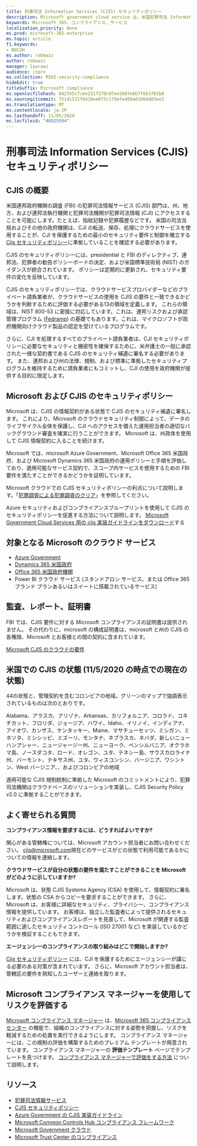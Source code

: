 ```yaml
---
title: 刑事司法 Information Services (CJIS) セキュリティポリシー
description: Microsoft government cloud service は、米国犯罪司法 Information Services セキュリティポリシーに準拠しています。
keywords: Microsoft 365、コンプライアンス、サービス
localization_priority: None
ms.prod: microsoft-365-enterprise
ms.topic: article
f1.keywords:
- NOCSH
ms.author: robmazz
author: robmazz
manager: laurawi
audience: itpro
ms.collection: M365-security-compliance
hideEdit: true
titleSuffix: Microsoft Compliance
ms.openlocfilehash: 042555cfcbe231f370c07ee3887e6b7f6b3701b8
ms.sourcegitcommit: 751dc531f0410ee075c179efe409a01664483ee2
ms.translationtype: MT
ms.contentlocale: ja-JP
ms.lasthandoff: 11/05/2020
ms.locfileid: "48925594"
---
```

# <a name="criminal-justice-information-services-cjis-security-policy"></a>刑事司法 Information Services (CJIS) セキュリティポリシー

## <a name="cjis-overview"></a>CJIS の概要

米国連邦政府機関の調査 (FBI) の犯罪司法情報サービス (CJIS) 部門は、州、地方、および連邦法執行機関と犯罪司法機関が犯罪司法情報 (CJI) にアクセスすることを可能にします。たとえば、指紋記録や犯罪履歴などです。 米国の司法当局およびその他の政府機関は、CJI の転送、保存、処理にクラウドサービスを使用することが、CJI を保護するための最小のセキュリティ要件と制御を確立する [Cjis セキュリティポリシー](https://aka.ms/cjis-security-policy)に準拠していることを確認する必要があります。

CJIS のセキュリティポリシーには、presidential と FBI のディレクティブ、連邦法、犯罪者の勧告ポリシーボードの決定、および米国標準技術局 (NIST) のガイダンスが統合されています。 ポリシーは定期的に更新され、セキュリティ要件の変化を反映しています。

CJIS のセキュリティポリシーでは、クラウドサービスプロバイダーなどのプライベート請負業者が、クラウドサービスの使用を CJIS の要件と一致できるかどうかを判断するために評価する必要がある13の領域を定義します。 これらの領域は、NIST 800-53 に密接に対応しています。これは、連邦リスクおよび承認管理プログラム ([Fedramp](offering-FedRAMP.md)) の基礎でもあります。これは、マイクロソフトが政府機関向けクラウド製品の認定を受けているプログラムです。

さらに、CJI を処理するすべてのプライベート請負業者は、CJI セキュリティポリシーに必要なセキュリティと機密性を確保するために、米弁護士の一般に承認された一様な契約書である CJIS のセキュリティ補遺に署名する必要があります。 また、連邦および州の法律、規制、および標準に準拠したセキュリティプログラムを維持するために請負業者にもコミットし、CJI の使用を政府機関が提供する目的に限定します。

## <a name="microsoft-and-cjis-security-policy"></a>Microsoft および CJIS のセキュリティポリシー

Microsoft は、CJIS の情報契約がある状態で CJIS のセキュリティ補遺に署名します。 これにより、Microsoft のクラウドセキュリティ制御によって、データのライフサイクル全体を保護し、CJI へのアクセスを備えた運用担当者の適切なバックグラウンド審査を確実に行うことができます。 Microsoft は、州政体を使用して CJIS 情報契約に入ることを続けます。

Microsoft では、microsoft Azure Government、Microsoft Office 365 米国政府、および Microsoft Dynamics 365 米国政府の運用ポリシーと手順を評価しており、適用可能なサービス契約で、スコープ内サービスを使用するための FBI 要件を満たすことができるかどうかを証明しています。

Microsoft クラウドでの CJIS セキュリティポリシーの利点について説明します。「[犯罪調査による犯罪調査のクリア](https://customers.microsoft.com/story/genetec)」を参照してください。

Azure セキュリティおよびコンプライアンスブループリントを使用して CJIS のセキュリティポリシーを促進する方法について説明します。 [Microsoft Government Cloud Services 用の cjis 実装ガイドラインをダウンロード](https://gallery.technet.microsoft.com/CJIS-Implementation-62af7c27)する

## <a name="microsoft-in-scope-cloud-services"></a>対象となる Microsoft のクラウド サービス

- [Azure Government](https://aka.ms/AzureCompliance)
- [Dynamics 365 米国政府](https://aka.ms/d365-compliance-list)
- [Office 365 米国政府機関](https://go.microsoft.com/fwlink/p/?LinkID=2077751)
- Power BI クラウド サービス (スタンドアロン サービス、または Office 365 ブランド プランあるいはスイートに搭載されているサービス)

## <a name="audits-reports-and-certificates"></a>監査、レポート、証明書

FBI では、CJIS 要件に対する Microsoft コンプライアンスの証明書は提供されません。 その代わりに、microsoft の構成証明書は、microsoft と州の CJIS の各権限、Microsoft とお客様との間の契約に含まれています。

[Microsoft CJIS のクラウドの要件](https://aka.ms/MicrosoftCJISCloudRequirements)

## <a name="cjis-status-in-the-united-states-current-as-of-1152020"></a>米国での CJIS の状態 (11/5/2020 の時点での現在の状態)

44の状態と、管理契約を含むコロンビアの地域。グリーンのマップで強調表示されているものは次のとおりです。

Alabama、アラスカ、アリゾナ、Arkansas、カリフォルニア、コロラド、コネチカット、フロリダ、ジョージア、ハワイ、Idaho、イリノイ、インディアナ、アイオワ、カンザス、ケンタッキー、Maine、マサチューセッツ、ミシガン、ミネソタ、ミシシッピ、ミズーリ、モンタナ、ネブラスカ、ネバダ、新しいニューハンプシャー、ニュージャージー州、ニューヨーク、ペンシルバニア、オクラホマ島、ノースダコタ、ロード、オレゴン、ユタ、テネシー島、サウスカロライナ州、バーモント、テキサス州、ユタ、ウィスコンシン、バージニア、ワシントン、West バージニア、、およびコロンビアの地域

適用可能な CJIS 規制統制に準拠した Microsoft のコミットメントにより、犯罪司法機関はクラウドベースのソリューションを実装し、CJIS Security Policy v2.0 に準拠することができます。

## <a name="frequently-asked-questions"></a>よく寄せられる質問

**コンプライアンス情報を要求するには、どうすればよいですか?**

関心がある管轄権については、Microsoft アカウント担当者にお問い合わせください。 <cjis@microsoft.com>現在どのサービスがどの状態で利用可能であるかについての情報を連絡します。

**クラウドサービスが自分の状態の要件を満たすことができることを Microsoft がどのように示していますか?**

Microsoft は、状態 CJIS Systems Agency (CSA) を使用して、情報契約に署名します。状態の CSA からコピーを要求することができます。 さらに、Microsoft は、お客様に詳細なセキュリティ、プライバシー、コンプライアンス情報を提供しています。 お客様は、独立した監査者によって提供されるセキュリティおよびコンプライアンスレポートを見直して、Microsoft が関連する監査範囲に適したセキュリティコントロール (ISO 27001 など) を実装しているかどうかを検証することもできます。

**エージェンシーのコンプライアンスの取り組みはどこで開始しますか?**

[Cjis セキュリティポリシー](https://aka.ms/cjis-security-policy) には、CJI を保護するためにエージェンシーが講じる必要のある対策が含まれています。 さらに、Microsoft アカウント担当者は、管轄区の要件を熟知したユーザーと連絡を取ります。

## <a name="use-microsoft-compliance-manager-to-assess-your-risk"></a>Microsoft コンプライアンス マネージャーを使用してリスクを評価する

[Microsoft コンプライアンス マネージャー](compliance-manager.md) は、[Microsoft 365 コンプライアンス センター](microsoft-365-compliance-center.md) の機能で、組織のコンプライアンスに対する姿勢を把握し、リスクを軽減するための処置を実行できるようにします。 コンプライアンス マネージャーには、この規制の評価を構築するためのプレミアム テンプレートが用意されています。 コンプライアンス マネージャーの **評価テンプレート** ページでテンプレートを見つけます。 [コンプライアンス マネージャーで評価をする方法](compliance-manager-assessments.md) について説明します。

## <a name="resources"></a>リソース

- [犯罪司法情報サービス](https://aka.ms/cjis)
- [CJIS セキュリティポリシー](https://aka.ms/cjis-security-policy)
- [Azure Government の CJIS 実装ガイドライン](https://aka.ms/cjisimplementationguidelines)
- [Microsoft Common Controls Hub コンプライアンス フレームワーク](https://www.microsoft.com/trustcenter/common-controls-hub)
- [Microsoft Government クラウド](https://go.microsoft.com/fwlink/?linkid=2087246)
- [Microsoft Trust Center のコンプライアンス](https://www.microsoft.com/trust-center/compliance/compliance-overview)
